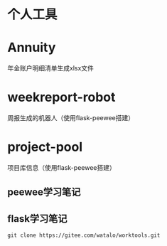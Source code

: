 # 个人工具

# Annuity
年金账户明细清单生成xlsx文件

# weekreport-robot
周报生成的机器人（使用flask-peewee搭建）

# project-pool
项目库信息（使用flask-peewee搭建）

## peewee学习笔记

## flask学习笔记



``git clone https://gitee.com/watalo/worktools.git``


